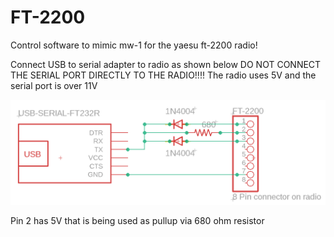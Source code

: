 # FT-2200 
Control software to mimic mw-1 for the yaesu ft-2200 radio!

Connect USB to serial adapter to radio as shown below
DO NOT CONNECT THE SERIAL PORT DIRECTLY TO THE RADIO!!!!
The radio uses 5V and the serial port is over 11V

![Alt text](/schematic/Esquema.PNG?raw=true "Connections")

Pin 2 has 5V that is being used as pullup via 680 ohm resistor
